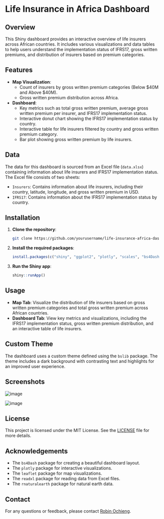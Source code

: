 # Life Insurance in Africa Dashboard

## Overview

This Shiny dashboard provides an interactive overview of life insurers across African countries. It includes various visualizations and data tables to help users understand the implementation status of IFRS17, gross written premiums, and distribution of insurers based on premium categories.

## Features

- **Map Visualization**: 
  - Count of insurers by gross written premium categories (Below $40M and Above $40M).
  - Gross written premium distribution across Africa.
- **Dashboard**:
  - Key metrics such as total gross written premium, average gross written premium per insurer, and IFRS17 implementation status.
  - Interactive donut chart showing the IFRS17 implementation status by country.
  - Interactive table for life insurers filtered by country and gross written premium category.
  - Bar plot showing gross written premium by life insurers.

## Data

The data for this dashboard is sourced from an Excel file (`data.xlsx`) containing information about life insurers and IFRS17 implementation status. The Excel file consists of two sheets:
- `Insurers`: Contains information about life insurers, including their country, latitude, longitude, and gross written premium in USD.
- `IFRS17`: Contains information about the IFRS17 implementation status by country.

## Installation

1. **Clone the repository**:
    ```sh
    git clone https://github.com/yourusername/life-insurance-africa-dashboard.git
    ```

2. **Install the required packages**:
    ```r
    install.packages(c("shiny", "ggplot2", "plotly", "scales", "bs4Dash", "DT", "readxl", "dplyr", "bslib", "shinycssloaders", "leaflet", "sf", "rnaturalearth", "viridis", "tidyverse"))
    ```

3. **Run the Shiny app**:
    ```r
    shiny::runApp()
    ```

## Usage

- **Map Tab**: Visualize the distribution of life insurers based on gross written premium categories and total gross written premium across African countries.
- **Dashboard Tab**: View key metrics and visualizations, including the IFRS17 implementation status, gross written premium distribution, and an interactive table of life insurers.

## Custom Theme

The dashboard uses a custom theme defined using the `bslib` package. The theme includes a dark background with contrasting text and highlights for an improved user experience.

## Screenshots

![image](https://github.com/user-attachments/assets/07e73419-4c1f-488e-9302-64739781ec3a)

![image](https://github.com/user-attachments/assets/0edf4a3b-f76c-407c-b8d0-ea08e3b4ed77)


## License

This project is licensed under the MIT License. See the [LICENSE](LICENSE) file for more details.

## Acknowledgements

- The `bs4Dash` package for creating a beautiful dashboard layout.
- The `plotly` package for interactive visualizations.
- The `leaflet` package for map visualizations.
- The `readxl` package for reading data from Excel files.
- The `rnaturalearth` package for natural earth data.

## Contact

For any questions or feedback, please contact [Robin Ochieng](:robinochieng73@gmail.com).

